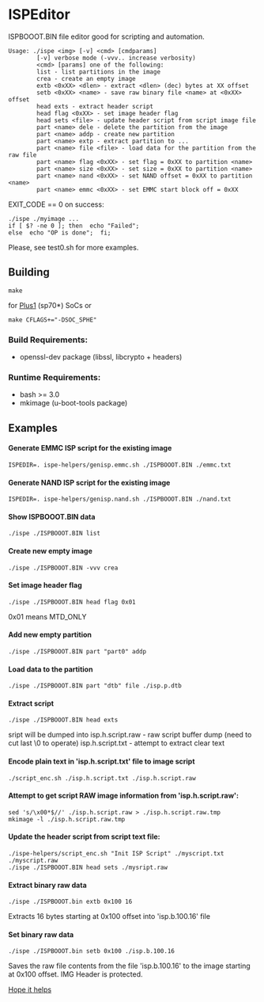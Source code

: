 
# ISPEditor

ISPBOOOT.BIN file editor good for scripting and automation.

```
Usage: ./ispe <img> [-v] <cmd> [cmdparams]
        [-v] verbose mode (-vvv.. increase verbosity)
        <cmd> [params] one of the following:
        list - list partitions in the image
        crea - create an empty image
        extb <0xXX> <dlen> - extract <dlen> (dec) bytes at XX offset
        setb <0xXX> <name> - save raw binary file <name> at <0xXX> offset
        head exts - extract header script
        head flag <0xXX> - set image header flag
        head sets <file> - update header script from script image file
        part <name> dele - delete the partition from the image
        part <name> addp - create new partition
        part <name> extp - extract partition to ...
        part <name> file <file> - load data for the partition from the raw file
        part <name> flag <0xXX> - set flag = 0xXX to partition <name>
        part <name> size <0xXX> - set size = 0xXX to partition <name>
        part <name> nand <0xXX> - set NAND offset = 0xXX to partition <name>
        part <name> emmc <0xXX> - set EMMC start block off = 0xXX

```
EXIT_CODE == 0 on success:
```
./ispe ./myimage ...
if [ $? -ne 0 ]; then  echo "Failed";
else  echo "OP is done";  fi;
```

Please, see test0.sh for more examples.

## Building
```
make
```
for [Plus1](https://tibbo.com/store/plus1.html) (sp70*) SoCs or
```
make CFLAGS+="-DSOC_SPHE"
```
### Build Requirements:

- openssl-dev package (libssl, libcrypto + headers)

### Runtime Requirements:

- bash >= 3.0
- mkimage (u-boot-tools package)

## Examples

#### Generate EMMC ISP script for the existing image
```
ISPEDIR=. ispe-helpers/genisp.emmc.sh ./ISPBOOOT.BIN ./emmc.txt
```
#### Generate NAND ISP script for the existing image
```
ISPEDIR=. ispe-helpers/genisp.nand.sh ./ISPBOOOT.BIN ./nand.txt
```

#### Show ISPBOOOT.BIN data
```
./ispe ./ISPBOOOT.BIN list
```
#### Create new empty image
```
./ispe ./ISPBOOOT.BIN -vvv crea
```
#### Set image header flag
```
./ispe ./ISPBOOOT.BIN head flag 0x01
```
0x01 means MTD_ONLY

#### Add new empty partition
```
./ispe ./ISPBOOOT.BIN part "part0" addp
```

#### Load data to the partition
```
./ispe ./ISPBOOOT.BIN part "dtb" file ./isp.p.dtb
```

#### Extract script
```
./ispe ./ISPBOOOT.BIN head exts
```
sript will be dumped into 
isp.h.script.raw - raw script buffer dump (need to cut last \0 to operate)
isp.h.script.txt - attempt to extract clear text

#### Encode plain text in 'isp.h.script.txt' file to image script
```
./script_enc.sh ./isp.h.script.txt ./isp.h.script.raw
```

#### Attempt to get script RAW image information from 'isp.h.script.raw':
```
sed 's/\x00*$//' ./isp.h.script.raw > ./isp.h.script.raw.tmp
mkimage -l ./isp.h.script.raw.tmp
```

#### Update the header script from script text file:
```
./ispe-helpers/script_enc.sh "Init ISP Script" ./myscript.txt ./myscript.raw
./ispe ./ISPBOOOT.BIN head sets ./mysript.raw
```

#### Extract binary raw data
```
./ispe ./ISPBOOOT.bin extb 0x100 16
```
Extracts 16 bytes starting at 0x100 offset into 'isp.b.100.16' file

#### Set binary raw data
```
./ispe ./ISPBOOOT.bin setb 0x100 ./isp.b.100.16
```
Saves the raw file contents from the file 'isp.b.100.16' to the image starting at 0x100 offset.
IMG Header is protected.

[Hope it helps](https://i.gifer.com/7icR.gif)
